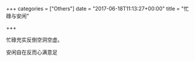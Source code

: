 +++
categories = ["Others"]
date = "2017-06-18T11:13:27+00:00"
title = "忙碌与安闲"

+++


忙碌充实反倒空洞空虚。

安闲自在反而心满意足